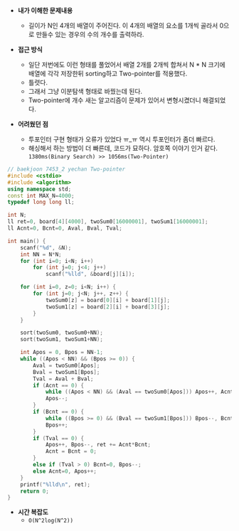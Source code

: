 - **내가 이해한 문제내용**
  - 길이가 N인 4개의 배열이 주어진다. 이 4개의 배열의 요소를 1개씩 골라서 0으로 만들수 있는 경우의 수의 개수를 출력하라.

- **접근 방식**
  - 일단 저번에도 이런 형태를 풀었어서 배열 2개를 2개씩 합쳐서 N * N 크기에 배열에 각각 저장한뒤 sorting하고 Two-pointer를 적용했다.
  - 틀렷다.
  - 그래서 그냥 이분탐색 형태로 바꿨는데 된다.
  - Two-pointer에 개수 새는 알고리즘이 문제가 있어서 변형시켰더니 해결되었다.

- **어려웠던 점**
  - 투포인터 구현 형태가 오류가 있었다 ㅠ_ㅠ 역시 투포인터가 좀더 빠르다.
  - 해싱해서 하는 방법이 더 빠른데, 코드가 묘하다. 암호쪽 이야기 인거 같다.
`1380ms(Binary Search) >> 1056ms(Two-Pointer)`
``` c++
// baekjoon 7453_2 yechan Two-pointer
#include <cstdio>
#include <algorithm>
using namespace std;
const int MAX_N=4000;
typedef long long ll;

int N;
ll ret=0, board[4][4000], twoSum0[16000001], twoSum1[16000001];
ll Acnt=0, Bcnt=0, Aval, Bval, Tval;

int main() {
	scanf("%d", &N);
	int NN = N*N;
	for (int i=0; i<N; i++)
		for (int j=0; j<4; j++)
			scanf("%lld", &board[j][i]);

	for (int i=0, z=0; i<N; i++) {
		for (int j=0; j<N; j++, z++) {
			twoSum0[z] = board[0][i] + board[1][j];
			twoSum1[z] = board[2][i] + board[3][j];
		}
	}

	sort(twoSum0, twoSum0+NN);
	sort(twoSum1, twoSum1+NN);

	int Apos = 0, Bpos = NN-1;
	while ((Apos < NN) && (Bpos >= 0)) {
		Aval = twoSum0[Apos];
		Bval = twoSum1[Bpos];
		Tval = Aval + Bval;
		if (Acnt == 0) {
			while ((Apos < NN) && (Aval == twoSum0[Apos])) Apos++, Acnt++;
			Apos--;
		}
		if (Bcnt == 0) {
			while ((Bpos >= 0) && (Bval == twoSum1[Bpos])) Bpos--, Bcnt++;
			Bpos++;
		}
		if (Tval == 0) {
			Apos++, Bpos--, ret += Acnt*Bcnt;
			Acnt = Bcnt = 0;
		}
		else if (Tval > 0) Bcnt=0, Bpos--;
		else Acnt=0, Apos++;
	}
	printf("%lld\n", ret);
	return 0;
}
```

- **시간 복잡도**
  - `O(N^2log(N^2))`